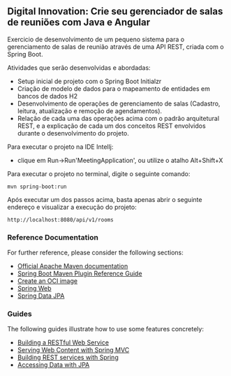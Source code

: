 <h2>Digital Innovation:
Crie seu gerenciador de salas de reuniões com Java e Angular</h2>

Exercicio de desenvolvimento de um pequeno sistema para o gerenciamento de salas de reunião através de uma API REST, criada com o Spring Boot.

Atividades que serão desenvolvidas e abordadas:

* Setup inicial de projeto com o Spring Boot Initialzr
* Criação de modelo de dados para o mapeamento de entidades em bancos de dados H2
* Desenvolvimento de operações de gerenciamento de salas (Cadastro, leitura, atualização e remoção de agendamentos).
* Relação de cada uma das operações acima com o padrão arquitetural REST, e a explicação de cada um dos conceitos REST envolvidos durante o desenvolvimento do projeto.

Para executar o projeto na IDE Intellj:
* clique em Run->Run'MeetingApplication', ou utilize o atalho Alt+Shift+X

Para executar o projeto no terminal, digite o seguinte comando:

```shell script
mvn spring-boot:run 
```


Após executar um dos passos acima, basta apenas abrir o seguinte endereço e visualizar a execução do projeto:

```
http://localhost:8080/api/v1/rooms
```


### Reference Documentation
For further reference, please consider the following sections:

* [Official Apache Maven documentation](https://maven.apache.org/guides/index.html)
* [Spring Boot Maven Plugin Reference Guide](https://docs.spring.io/spring-boot/docs/2.5.4/maven-plugin/reference/html/)
* [Create an OCI image](https://docs.spring.io/spring-boot/docs/2.5.4/maven-plugin/reference/html/#build-image)
* [Spring Web](https://docs.spring.io/spring-boot/docs/2.5.4/reference/htmlsingle/#boot-features-developing-web-applications)
* [Spring Data JPA](https://docs.spring.io/spring-boot/docs/2.5.4/reference/htmlsingle/#boot-features-jpa-and-spring-data)

### Guides
The following guides illustrate how to use some features concretely:

* [Building a RESTful Web Service](https://spring.io/guides/gs/rest-service/)
* [Serving Web Content with Spring MVC](https://spring.io/guides/gs/serving-web-content/)
* [Building REST services with Spring](https://spring.io/guides/tutorials/bookmarks/)
* [Accessing Data with JPA](https://spring.io/guides/gs/accessing-data-jpa/)

